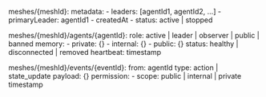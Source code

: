 meshes/{meshId}:
  metadata:
    - leaders: [agentId1, agentId2, ...]
    - primaryLeader: agentId1
    - createdAt
    - status: active | stopped

meshes/{meshId}/agents/{agentId}:
  role: active | leader | observer | public | banned
  memory:
    - private: {}
    - internal: {}
    - public: {}
  status: healthy | disconnected | removed
  heartbeat: timestamp

meshes/{meshId}/events/{eventId}:
  from: agentId
  type: action | state_update
  payload: {}
  permission: 
    - scope: public | internal | private
  timestamp